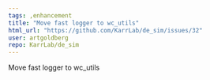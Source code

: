 ```yaml
---
tags: ,enhancement
title: "Move fast logger to wc_utils"
html_url: "https://github.com/KarrLab/de_sim/issues/32"
user: artgoldberg
repo: KarrLab/de_sim
---
```


Move fast logger to wc_utils
